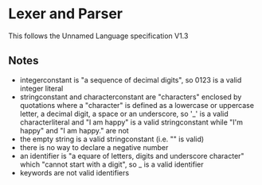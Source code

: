 # Lexer and Parser
This follows the Unnamed Language specification V1.3

## Notes
- integerconstant is "a sequence of decimal digits", so 0123 is a valid integer literal
- stringconstant and characterconstant are "characters" enclosed by quotations where a "character" is defined as a lowercase or uppercase letter, a decimal digit, a space or an underscore, so '_' is a valid characterliteral and "I am happy" is a valid stringconstant while "I'm happy" and "I am happy." are not
- the empty string is a valid stringconstant (i.e. "" is valid)
- there is no way to declare a negative number
- an identifier is "a equare of letters, digits and underscore character" which "cannot start with a digit", so _ is a valid identifier
- keywords are not valid identifiers
